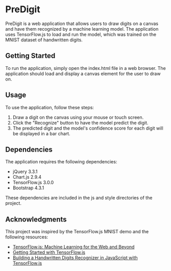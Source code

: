 # PreDigit
PreDigit is a web application that allows users to draw digits on a canvas and have them recognized by a machine learning model. The application uses TensorFlow.js to load and run the model, which was trained on the MNIST dataset of handwritten digits.

## Getting Started
To run the application, simply open the index.html file in a web browser. The application should load and display a canvas element for the user to draw on.

## Usage
To use the application, follow these steps:
1. Draw a digit on the canvas using your mouse or touch screen.
2. Click the "Recognize" button to have the model predict the digit.
3. The predicted digit and the model's confidence score for each digit will be displayed in a bar chart.

## Dependencies
The application requires the following dependencies:
* jQuery 3.3.1
* Chart.js 2.9.4
* TensorFlow.js 3.0.0
* Bootstrap 4.3.1

These dependencies are included in the js and style directories of the project.

## Acknowledgments
This project was inspired by the TensorFlow.js MNIST demo and the following resources:
* [TensorFlow.js: Machine Learning for the Web and Beyond](https://www.tensorflow.org/js)
* [Getting Started with TensorFlow.js](https://www.tensorflow.org/js/tutorials)
* [Building a Handwritten Digits Recognizer in JavaScript with TensorFlow.js](https://codelabs.developers.google.com/codelabs/tfjs-training-classfication#0)
